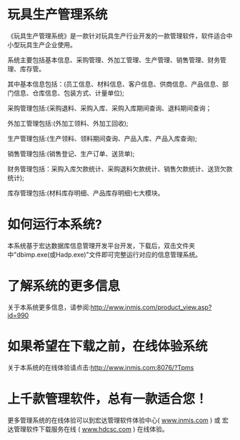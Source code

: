 # 玩具生产管理系统

《玩具生产管理系统》是一款针对玩具生产行业开发的一款管理软件，软件适合中小型玩具生产企业使用。

系统主要包括基本信息、采购管理、外加工管理、生产管理、销售管理、财务管理、库存管。

其中基本信息包括：(员工信息、材料信息、客户信息、供商信息、产品信息、部门信息、仓库信息、包装方式、计量单位);

采购管理包括:(采购退料、采购入库、采购入库期间查询、退料期间查询；

外加工管理包括:(外加工领料、外加工回收);

生产管理包括:(生产领料、领料期间查询、产品入库、产品入库查询);

销售管理包括:(销售登记、生产订单、送货单);

财务管理包括：采购入库欠款统计、采购退料欠款统计、销售欠款统计、送货欠款统计);

库存管理包括:(材料库存明细、产品库存明细)七大模块。

# 如何运行本系统?

本系统基于宏达数据库信息管理开发平台开发，下载后，双击文件夹中"dbimp.exe(或Hadp.exe)"文件即可完整运行对应的信息管理系统。

# 了解系统的更多信息

关于本系统更多信息，请参阅:http://www.inmis.com/product_view.asp?id=990

# 如果希望在下载之前，在线体验系统

关于本系统的在线体验请点击:http://www.inmis.com:8076/?Tpms

# 上千款管理软件，总有一款适合您！

更多管理系统的在线体验可以到宏达管理软件体验中心( www.inmis.com ) 或 宏达管理软件下载服务在线 ( www.hdcsc.com ) 在线体验。

